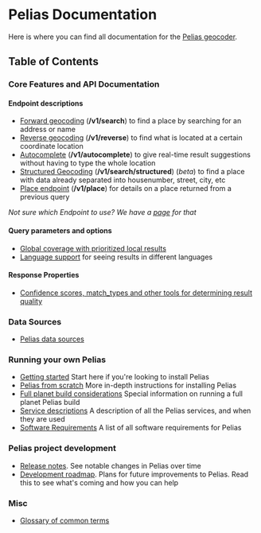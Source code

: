 # Pelias Documentation

Here is where you can find all documentation for the [Pelias geocoder](https://github.com/pelias/pelias/).

## Table of Contents

### Core Features and API Documentation

#### Endpoint descriptions
- [Forward geocoding](search.md) (**/v1/search**) to find a place by searching for an address or name
- [Reverse geocoding](reverse.md) (**/v1/reverse**) to find what is located at a certain coordinate location
- [Autocomplete](autocomplete.md) (**/v1/autocomplete**) to give real-time result suggestions without having to type the whole location
- [Structured Geocoding](structured-geocoding.md) (**/v1/search/structured**) (*beta*) to find a place with data already separated into housenumber, street, city, etc
- [Place endpoint](place.md) (**/v1/place**) for details on a place returned from a previous query

_Not sure which Endpoint to use? We have a [page](search-workflows.md) for that_

#### Query parameters and options
- [Global coverage with prioritized local results](search.md#prioritize-results-by-proximity)
- [Language support](language-codes.md) for seeing results in different languages

#### Response Properties

- [Confidence scores, match\_types and other tools for determining result quality](result_quality.md)

### Data Sources
- [Pelias data sources](data-sources.md)

### Running your own Pelias
- [Getting started](getting_started_install.md) Start here if you're looking to install Pelias
- [Pelias from scratch](pelias_from_scratch.md) More in-depth instructions for installing Pelias
- [Full planet build considerations](full_planet_considerations.md) Special information on running a full planet Pelias build
- [Service descriptions](services.md) A description of all the Pelias services, and when they are used
- [Software Requirements](requirements.md) A list of all software requirements for Pelias

### Pelias project development
- [Release notes](release-notes.md). See notable changes in Pelias over time
- [Development roadmap](development/roadmap.md). Plans for future improvements to Pelias. Read this to see what's coming and how you can help

### Misc
- [Glossary of common terms](glossary.md)
